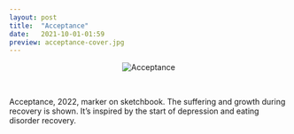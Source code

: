 ```yaml
---
layout: post
title:  "Acceptance"
date:   2021-10-01-01:59
preview: acceptance-cover.jpg
---
```


<div style="text-align: center"><img src="{{site.baseurl}}/assets/acceptance.png" alt="Acceptance" class="center"/></div>

&nbsp;

Acceptance, 2022, marker on sketchbook.
The suffering and growth during recovery is shown. It’s inspired by the start of depression and eating disorder recovery.

&nbsp;
